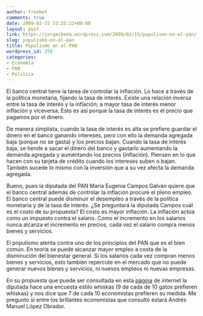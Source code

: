 ```yaml
---
author: freebot
comments: true
date: 2009-02-15 23:25:22+00:00
layout: post
link: https://jorgeikeda.wordpress.com/2009/02/15/populismo-en-el-pan/
slug: populismo-en-el-pan
title: Populismo en el PAN
wordpress_id: 258
categories:
- Economía
- PAN
- Política
---
```


El banco central tiene la tarea de controlar la inflación. Lo hace a través de la política monetaria, fijando la tasa de interés. Existe una relación inversa entre la tasa de interés y la inflación; a mayor tasa de interés menor inflación y viceversa. Esto es así porque la tasa de interés es el precio que pagamos por el dinero.

De manera simplista, cuando la tasa de interés es alta se prefiere guardar el dinero en el banco ganando intereses, pero con ello la demanda agregada baja (porque no se gasta) y los precios bajan. Cuando  la tasa de interés baja, se tiende a sacar el dinero del banco y gastarlo aumentando la demanda agregada y aumentando los precios (inflación). Piensen en lo que hacen con su tarjeta de crédito cuando los intereses suben o bajan. También sucede lo mismo con la inversión que a su vez afecta la demanda agregada.

Bueno, pues la diputada del PAN Maria Eugenia Campos Galván quiere que el banco central además de controlar la inflación procure el pleno empleo. El banco central puede disminuir el desempleo a través de la política monetaria y de la tasa de interés. ¿Se preguntará la diputada Campos cuál es el costo de su propuesta? El costo es mayor inflación. La inflación actúa como un impuesto contra el salario. Como el incremento en los salarios nunca alcanza el incremento en precios, cada vez el salario compra menos bienes y servicios.

El populismo atenta contra uno de los principios del PAN que es el bien común. En teoría se puede alcanzar mayor empleo a costa de la disminución del bienestar general. Si los salarios cada vez compran menos bienes y servicios, esto también repercute en el mercado que no puede generar nuevos bienes y servicios, ni nuevos empleos ni nuevas empresas.

En su propuesta que puede ser consultada en esta [página](http://www.pan.org.mx/portal/detalle/reforma_los_articulos_28_de_la_constitucion_politica_de_los_estados_unidos_mexicanos_y_2_de_la_ley_del_banco_de_mexico/8959) de internet la diputada hace una encuesta estilo whiskas (9 de cada de 10 gatos prefieren whiskas) y nos dice que 7 de cada 10 economistas prefieren su medida. Me pregunto si entre los brillantes economistas que consultó estará Andrés Manuel López Obrador.




 
